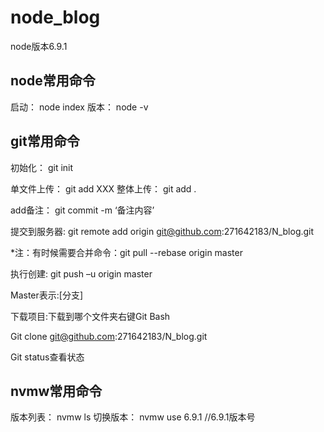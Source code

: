 # node_blog
node版本6.9.1

## node常用命令
启动：
node index
版本：
node -v

## git常用命令

初始化：
git init

单文件上传：
git add XXX
整体上传： 
git add .

add备注：
git commit -m ‘备注内容’

提交到服务器:
git remote add origin git@github.com:271642183/N_blog.git 

*注：有时候需要合并命令：git pull --rebase origin master

执行创建:
git push –u origin master

Master表示:[分支]

下载项目:下载到哪个文件夹右键Git Bash

Git clone git@github.com:271642183/N_blog.git   

Git status查看状态


## nvmw常用命令

版本列表：
nvmw ls
切换版本：
nvmw use 6.9.1   //6.9.1版本号





